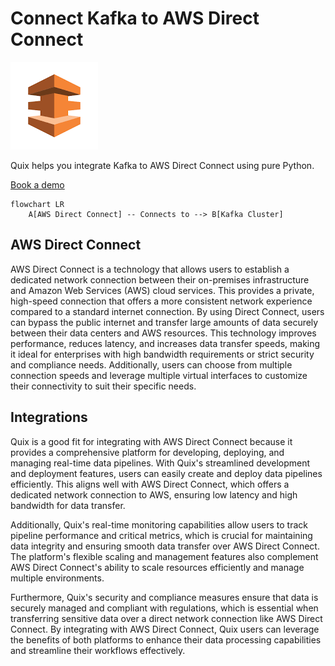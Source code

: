 # Connect Kafka to AWS Direct Connect

![](./images/logo_1.jpg)

Quix helps you integrate Kafka to AWS Direct Connect using pure Python.

<div>
<a class="md-button md-button--primary" href="https://share.hsforms.com/1iW0TmZzKQMChk0lxd_tGiw4yjw2?__hstc=175542013.2303933fbd746c0ac86d9ccbe9bc9100.1728383268831.1729603416735.1729620918855.31&__hssc=175542013.1.1729620918855&__hsfp=2132701734" target="_blank" style="margin-right:.5rem;">Book a demo</a>
<br/>
</div>

```mermaid
flowchart LR
    A[AWS Direct Connect] -- Connects to --> B[Kafka Cluster]
```

## AWS Direct Connect

AWS Direct Connect is a technology that allows users to establish a dedicated network connection between their on-premises infrastructure and Amazon Web Services (AWS) cloud services. This provides a private, high-speed connection that offers a more consistent network experience compared to a standard internet connection. By using Direct Connect, users can bypass the public internet and transfer large amounts of data securely between their data centers and AWS resources. This technology improves performance, reduces latency, and increases data transfer speeds, making it ideal for enterprises with high bandwidth requirements or strict security and compliance needs. Additionally, users can choose from multiple connection speeds and leverage multiple virtual interfaces to customize their connectivity to suit their specific needs.

## Integrations

Quix is a good fit for integrating with AWS Direct Connect because it provides a comprehensive platform for developing, deploying, and managing real-time data pipelines. With Quix's streamlined development and deployment features, users can easily create and deploy data pipelines efficiently. This aligns well with AWS Direct Connect, which offers a dedicated network connection to AWS, ensuring low latency and high bandwidth for data transfer.

Additionally, Quix's real-time monitoring capabilities allow users to track pipeline performance and critical metrics, which is crucial for maintaining data integrity and ensuring smooth data transfer over AWS Direct Connect. The platform's flexible scaling and management features also complement AWS Direct Connect's ability to scale resources efficiently and manage multiple environments.

Furthermore, Quix's security and compliance measures ensure that data is securely managed and compliant with regulations, which is essential when transferring sensitive data over a direct network connection like AWS Direct Connect. By integrating with AWS Direct Connect, Quix users can leverage the benefits of both platforms to enhance their data processing capabilities and streamline their workflows effectively.

